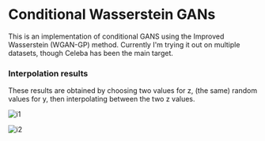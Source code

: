# Conditional Wasserstein GANs

This is an implementation of conditional GANS using the Improved Wasserstein (WGAN-GP) method.
Currently I'm trying it out on multiple datasets, though Celeba has been the main target.

### Interpolation results
These results are obtained by choosing two values for z, (the same) random values for y, then
interpolating between the two z values.

![i1](https://i.imgur.com/Ca6nRZt.png)

![i2](https://i.imgur.com/7sxwx1a.png)
